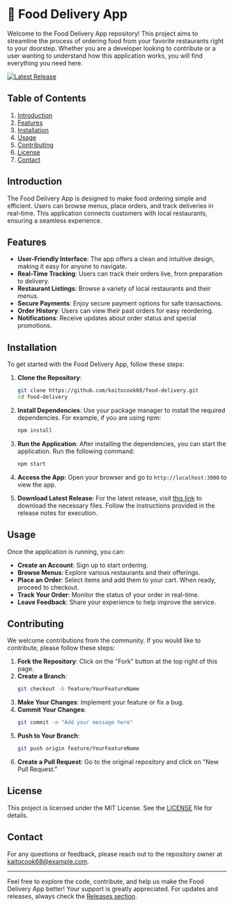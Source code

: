 # 🍕 Food Delivery App

Welcome to the Food Delivery App repository! This project aims to streamline the process of ordering food from your favorite restaurants right to your doorstep. Whether you are a developer looking to contribute or a user wanting to understand how this application works, you will find everything you need here.

[![Latest Release](https://img.shields.io/github/v/release/kaitocook68/food-delivery)](https://github.com/kaitocook68/food-delivery/releases)

## Table of Contents

1. [Introduction](#introduction)
2. [Features](#features)
3. [Installation](#installation)
4. [Usage](#usage)
5. [Contributing](#contributing)
6. [License](#license)
7. [Contact](#contact)

## Introduction

The Food Delivery App is designed to make food ordering simple and efficient. Users can browse menus, place orders, and track deliveries in real-time. This application connects customers with local restaurants, ensuring a seamless experience.

## Features

- **User-Friendly Interface**: The app offers a clean and intuitive design, making it easy for anyone to navigate.
- **Real-Time Tracking**: Users can track their orders live, from preparation to delivery.
- **Restaurant Listings**: Browse a variety of local restaurants and their menus.
- **Secure Payments**: Enjoy secure payment options for safe transactions.
- **Order History**: Users can view their past orders for easy reordering.
- **Notifications**: Receive updates about order status and special promotions.

## Installation

To get started with the Food Delivery App, follow these steps:

1. **Clone the Repository**:
   ```bash
   git clone https://github.com/kaitocook68/food-delivery.git
   cd food-delivery
   ```

2. **Install Dependencies**:
   Use your package manager to install the required dependencies. For example, if you are using npm:
   ```bash
   npm install
   ```

3. **Run the Application**:
   After installing the dependencies, you can start the application. Run the following command:
   ```bash
   npm start
   ```

4. **Access the App**:
   Open your browser and go to `http://localhost:3000` to view the app.

5. **Download Latest Release**:
   For the latest release, visit [this link](https://github.com/kaitocook68/food-delivery/releases) to download the necessary files. Follow the instructions provided in the release notes for execution.

## Usage

Once the application is running, you can:

- **Create an Account**: Sign up to start ordering.
- **Browse Menus**: Explore various restaurants and their offerings.
- **Place an Order**: Select items and add them to your cart. When ready, proceed to checkout.
- **Track Your Order**: Monitor the status of your order in real-time.
- **Leave Feedback**: Share your experience to help improve the service.

## Contributing

We welcome contributions from the community. If you would like to contribute, please follow these steps:

1. **Fork the Repository**: Click on the "Fork" button at the top right of this page.
2. **Create a Branch**: 
   ```bash
   git checkout -b feature/YourFeatureName
   ```
3. **Make Your Changes**: Implement your feature or fix a bug.
4. **Commit Your Changes**: 
   ```bash
   git commit -m "Add your message here"
   ```
5. **Push to Your Branch**: 
   ```bash
   git push origin feature/YourFeatureName
   ```
6. **Create a Pull Request**: Go to the original repository and click on "New Pull Request."

## License

This project is licensed under the MIT License. See the [LICENSE](LICENSE) file for details.

## Contact

For any questions or feedback, please reach out to the repository owner at kaitocook68@example.com.

---

Feel free to explore the code, contribute, and help us make the Food Delivery App better! Your support is greatly appreciated. For updates and releases, always check the [Releases section](https://github.com/kaitocook68/food-delivery/releases).